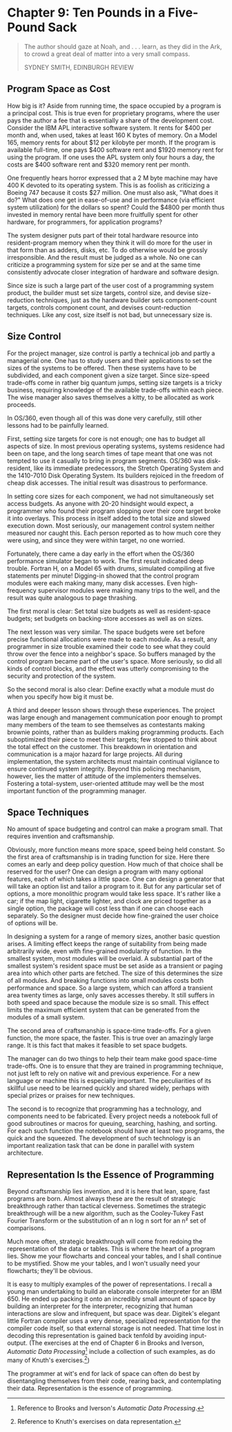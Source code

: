 # Chapter 9: Ten Pounds in a Five-Pound Sack

> The author should gaze at Noah, and . . . learn, as they did in the Ark, to crowd a great deal of matter into a very small compass.
>
> SYDNEY SMITH, EDINBURGH REVIEW

## Program Space as Cost

How big is it? Aside from running time, the space occupied by a program is a principal cost. This is true even for proprietary programs, where the user pays the author a fee that is essentially a share of the development cost. Consider the IBM APL interactive software system. It rents for $400 per month and, when used, takes at least 160 K bytes of memory. On a Model 165, memory rents for about $12 per kilobyte per month. If the program is available full-time, one pays $400 software rent and $1920 memory rent for using the program. If one uses the APL system only four hours a day, the costs are $400 software rent and $320 memory rent per month.

One frequently hears horror expressed that a 2 M byte machine may have 400 K devoted to its operating system. This is as foolish as criticizing a Boeing 747 because it costs $27 million. One must also ask, "What does it do?" What does one get in ease-of-use and in performance (via efficient system utilization) for the dollars so spent? Could the $4800 per month thus invested in memory rental have been more fruitfully spent for other hardware, for programmers, for application programs?

The system designer puts part of their total hardware resource into resident-program memory when they think it will do more for the user in that form than as adders, disks, etc. To do otherwise would be grossly irresponsible. And the result must be judged as a whole. No one can criticize a programming system for size per se and at the same time consistently advocate closer integration of hardware and software design.

Since size is such a large part of the user cost of a programming system product, the builder must set size targets, control size, and devise size-reduction techniques, just as the hardware builder sets component-count targets, controls component count, and devises count-reduction techniques. Like any cost, size itself is not bad, but unnecessary size is.

## Size Control

For the project manager, size control is partly a technical job and partly a managerial one. One has to study users and their applications to set the sizes of the systems to be offered. Then these systems have to be subdivided, and each component given a size target. Since size-speed trade-offs come in rather big quantum jumps, setting size targets is a tricky business, requiring knowledge of the available trade-offs within each piece. The wise manager also saves themselves a kitty, to be allocated as work proceeds.

In OS/360, even though all of this was done very carefully, still other lessons had to be painfully learned.

First, setting size targets for core is not enough; one has to budget all aspects of size. In most previous operating systems, systems residence had been on tape, and the long search times of tape meant that one was not tempted to use it casually to bring in program segments. OS/360 was disk-resident, like its immediate predecessors, the Stretch Operating System and the 1410-7010 Disk Operating System. Its builders rejoiced in the freedom of cheap disk accesses. The initial result was disastrous to performance.

In setting core sizes for each component, we had not simultaneously set access budgets. As anyone with 20-20 hindsight would expect, a programmer who found their program slopping over their core target broke it into overlays. This process in itself added to the total size and slowed execution down. Most seriously, our management control system neither measured nor caught this. Each person reported as to how much core they were using, and since they were within target, no one worried.

Fortunately, there came a day early in the effort when the OS/360 performance simulator began to work. The first result indicated deep trouble. Fortran H, on a Model 65 with drums, simulated compiling at five statements per minute! Digging-in showed that the control program modules were each making many, many disk accesses. Even high-frequency supervisor modules were making many trips to the well, and the result was quite analogous to page thrashing.

The first moral is clear: Set total size budgets as well as resident-space budgets; set budgets on backing-store accesses as well as on sizes.

The next lesson was very similar. The space budgets were set before precise functional allocations were made to each module. As a result, any programmer in size trouble examined their code to see what they could throw over the fence into a neighbor's space. So buffers managed by the control program became part of the user's space. More seriously, so did all kinds of control blocks, and the effect was utterly compromising to the security and protection of the system.

So the second moral is also clear: Define exactly what a module must do when you specify how big it must be.

A third and deeper lesson shows through these experiences. The project was large enough and management communication poor enough to prompt many members of the team to see themselves as contestants making brownie points, rather than as builders making programming products. Each suboptimized their piece to meet their targets; few stopped to think about the total effect on the customer. This breakdown in orientation and communication is a major hazard for large projects. All during implementation, the system architects must maintain continual vigilance to ensure continued system integrity. Beyond this policing mechanism, however, lies the matter of attitude of the implementers themselves. Fostering a total-system, user-oriented attitude may well be the most important function of the programming manager.

## Space Techniques

No amount of space budgeting and control can make a program small. That requires invention and craftsmanship.

Obviously, more function means more space, speed being held constant. So the first area of craftsmanship is in trading function for size. Here there comes an early and deep policy question. How much of that choice shall be reserved for the user? One can design a program with many optional features, each of which takes a little space. One can design a generator that will take an option list and tailor a program to it. But for any particular set of options, a more monolithic program would take less space. It's rather like a car; if the map light, cigarette lighter, and clock are priced together as a single option, the package will cost less than if one can choose each separately. So the designer must decide how fine-grained the user choice of options will be.

In designing a system for a range of memory sizes, another basic question arises. A limiting effect keeps the range of suitability from being made arbitrarily wide, even with fine-grained modularity of function. In the smallest system, most modules will be overlaid. A substantial part of the smallest system's resident space must be set aside as a transient or paging area into which other parts are fetched. The size of this determines the size of all modules. And breaking functions into small modules costs both performance and space. So a large system, which can afford a transient area twenty times as large, only saves accesses thereby. It still suffers in both speed and space because the module size is so small. This effect limits the maximum efficient system that can be generated from the modules of a small system.

The second area of craftsmanship is space-time trade-offs. For a given function, the more space, the faster. This is true over an amazingly large range. It is this fact that makes it feasible to set space budgets.

The manager can do two things to help their team make good space-time trade-offs. One is to ensure that they are trained in programming technique, not just left to rely on native wit and previous experience. For a new language or machine this is especially important. The peculiarities of its skillful use need to be learned quickly and shared widely, perhaps with special prizes or praises for new techniques.

The second is to recognize that programming has a technology, and components need to be fabricated. Every project needs a notebook full of good subroutines or macros for queuing, searching, hashing, and sorting. For each such function the notebook should have at least two programs, the quick and the squeezed. The development of such technology is an important realization task that can be done in parallel with system architecture.

## Representation Is the Essence of Programming

Beyond craftsmanship lies invention, and it is here that lean, spare, fast programs are born. Almost always these are the result of strategic breakthrough rather than tactical cleverness. Sometimes the strategic breakthrough will be a new algorithm, such as the Cooley-Tukey Fast Fourier Transform or the substitution of an n log n sort for an n² set of comparisons.

Much more often, strategic breakthrough will come from redoing the representation of the data or tables. This is where the heart of a program lies. Show me your flowcharts and conceal your tables, and I shall continue to be mystified. Show me your tables, and I won't usually need your flowcharts; they'll be obvious.

It is easy to multiply examples of the power of representations. I recall a young man undertaking to build an elaborate console interpreter for an IBM 650. He ended up packing it onto an incredibly small amount of space by building an interpreter for the interpreter, recognizing that human interactions are slow and infrequent, but space was dear. Digitek's elegant little Fortran compiler uses a very dense, specialized representation for the compiler code itself, so that external storage is not needed. That time lost in decoding this representation is gained back tenfold by avoiding input-output. (The exercises at the end of Chapter 6 in Brooks and Iverson, _Automatic Data Processing_[^1] include a collection of such examples, as do many of Knuth's exercises.[^2])

[^1]: Reference to Brooks and Iverson's _Automatic Data Processing_.

[^2]: Reference to Knuth's exercises on data representation.

The programmer at wit's end for lack of space can often do best by disentangling themselves from their code, rearing back, and contemplating their data. Representation is the essence of programming.

